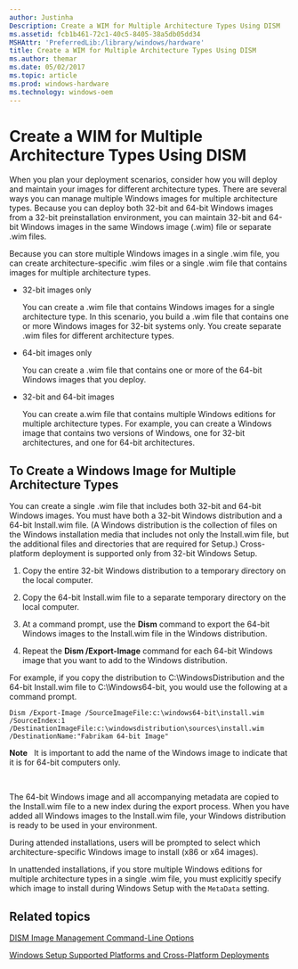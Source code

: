 ```yaml
---
author: Justinha
Description: Create a WIM for Multiple Architecture Types Using DISM
ms.assetid: fcb1b461-72c1-40c5-8405-38a5db05dd34
MSHAttr: 'PreferredLib:/library/windows/hardware'
title: Create a WIM for Multiple Architecture Types Using DISM
ms.author: themar
ms.date: 05/02/2017
ms.topic: article
ms.prod: windows-hardware
ms.technology: windows-oem
---
```


# Create a WIM for Multiple Architecture Types Using DISM


When you plan your deployment scenarios, consider how you will deploy and maintain your images for different architecture types. There are several ways you can manage multiple Windows images for multiple architecture types. Because you can deploy both 32-bit and 64-bit Windows images from a 32-bit preinstallation environment, you can maintain 32-bit and 64-bit Windows images in the same Windows image (.wim) file or separate .wim files.

Because you can store multiple Windows images in a single .wim file, you can create architecture-specific .wim files or a single .wim file that contains images for multiple architecture types.

-   32-bit images only

    You can create a .wim file that contains Windows images for a single architecture type. In this scenario, you build a .wim file that contains one or more Windows images for 32-bit systems only. You create separate .wim files for different architecture types.

-   64-bit images only

    You can create a .wim file that contains one or more of the 64-bit Windows images that you deploy.

-   32-bit and 64-bit images

    You can create a.wim file that contains multiple Windows editions for multiple architecture types. For example, you can create a Windows image that contains two versions of Windows, one for 32-bit architectures, and one for 64-bit architectures.

## <span id="To_Create_a_Windows_Image_for_Multiple_Architecture_Types"></span><span id="to_create_a_windows_image_for_multiple_architecture_types"></span><span id="TO_CREATE_A_WINDOWS_IMAGE_FOR_MULTIPLE_ARCHITECTURE_TYPES"></span>To Create a Windows Image for Multiple Architecture Types


You can create a single .wim file that includes both 32-bit and 64-bit Windows images. You must have both a 32-bit Windows distribution and a 64-bit Install.wim file. (A Windows distribution is the collection of files on the Windows installation media that includes not only the Install.wim file, but the additional files and directories that are required for Setup.) Cross-platform deployment is supported only from 32-bit Windows Setup.

1.  Copy the entire 32-bit Windows distribution to a temporary directory on the local computer.

2.  Copy the 64-bit Install.wim file to a separate temporary directory on the local computer.

3.  At a command prompt, use the **Dism** command to export the 64-bit Windows images to the Install.wim file in the Windows distribution.

4.  Repeat the **Dism /Export-Image** command for each 64-bit Windows image that you want to add to the Windows distribution.

For example, if you copy the distribution to C:\\WindowsDistribution and the 64-bit Install.wim file to C:\\Windows64-bit, you would use the following at a command prompt.

```
Dism /Export-Image /SourceImageFile:c:\windows64-bit\install.wim /SourceIndex:1 /DestinationImageFile:c:\windowsdistribution\sources\install.wim /DestinationName:"Fabrikam 64-bit Image"
```

**Note**  
It is important to add the name of the Windows image to indicate that it is for 64-bit computers only.

 

The 64-bit Windows image and all accompanying metadata are copied to the Install.wim file to a new index during the export process. When you have added all Windows images to the Install.wim file, your Windows distribution is ready to be used in your environment.

During attended installations, users will be prompted to select which architecture-specific Windows image to install (x86 or x64 images).

In unattended installations, if you store multiple Windows editions for multiple architecture types in a single .wim file, you must explicitly specify which image to install during Windows Setup with the `MetaData` setting.

## <span id="related_topics"></span>Related topics


[DISM Image Management Command-Line Options](dism-image-management-command-line-options-s14.md)

[Windows Setup Supported Platforms and Cross-Platform Deployments](windows-setup-supported-platforms-and-cross-platform-deployments.md)

 

 






